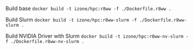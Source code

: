 Build base
``docker build -t izone/hpc:r8ww -f ./Dockerfile.r8ww .``

Build Slurm
``docker build -t izone/hpc:r8ww-slurm -f ./Dockerfile.r8ww-slurm .``

Build NVIDIA Driver with Slurm
``docker build -t izone/hpc:r8ww-nv-slurm -f ./Dockerfile.r8ww-nv-slurm .``


